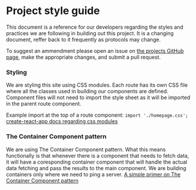 # **Project style guide**
This document is a reference for our developers regarding the styles and practices we are following in building out this project. It is a changing document, reffer back to it frequently as protocols may change. 

To suggest an ammendment please open an issue on [the projects GitHub page](https://github.com/maftoun95/helenIC), make the appropriate changes, and submit a pull request.

### Styling
We are styling this site using CSS modules. Each route has its own CSS file where all the classes used in building our components are defined. Component files will not need to import the style sheet as it will be imported in the parent route component. 

Example import at the top of a route component: `import './homepage.css';`
[create-react-app docs regarding css modules](https://github.com/facebookincubator/create-react-app/blob/master/packages/react-scripts/template/README.md#adding-a-stylesheet)

### The Container Component pattern
We are using The Container Component pattern. What this means functionally is that whenever there is a component that needs to fetch data, it will have a coresponding container component that will handle the actual data fetching and pass the results to the main component.
We are building containers only where we need to ping a server.
[A simple primer on The Container Component pattern](https://medium.com/@learnreact/container-components-c0e67432e005)